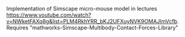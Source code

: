 Implementation of Simscape micro-mouse model in lectures https://www.youtube.com/watch?v=NWketFAXq8g&list=PLM4RkhYRR_bKJ2UFXuyNVK9OMAJlmVcfb.  Requires "mathworks-Simscape-Multibody-Contact-Forces-Library"
